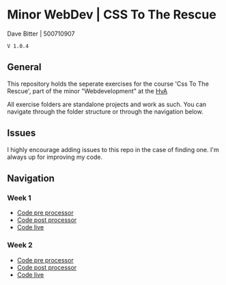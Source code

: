 # Minor WebDev | CSS To The Rescue
Dave Bitter | 500710907

    V 1.0.4

## General
This repository holds the seperate exercises for the course 'Css To The Rescue', part of the minor "Webdevelopment" at the [HvA](http://www.hva.nl/)

All exercise folders are standalone projects and work as such. You can navigate through the folder structure or through the navigation below.

## Issues
I highly encourage adding issues to this repo in the case of finding one. I'm always up for improving my code.

## Navigation
### Week 1
+ [Code pre processor](week_1/)
+ [Code post processor](week_1/_site)
+ [Code live](http://webdev.davebitter.com/exercises/cttr/week_1/)

### Week 2
+ [Code pre processor](week_2/)
+ [Code post processor](week_2/_site)
+ [Code live](http://webdev.davebitter.com/exercises/cttr/week_2/)


